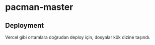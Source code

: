 # pacman-master


## Deployment
Vercel gibi ortamlara doğrudan deploy için, dosyalar kök dizine taşındı.
